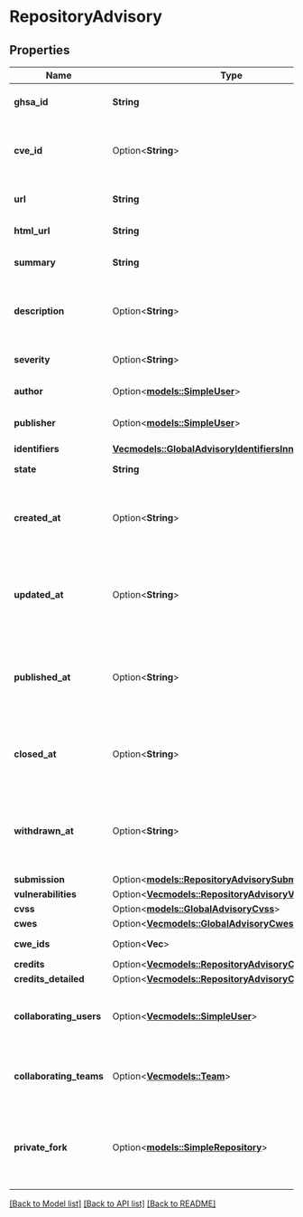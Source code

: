# RepositoryAdvisory

## Properties

Name | Type | Description | Notes
------------ | ------------- | ------------- | -------------
**ghsa_id** | **String** | The GitHub Security Advisory ID. | [readonly]
**cve_id** | Option<**String**> | The Common Vulnerabilities and Exposures (CVE) ID. | 
**url** | **String** | The API URL for the advisory. | [readonly]
**html_url** | **String** | The URL for the advisory. | [readonly]
**summary** | **String** | A short summary of the advisory. | 
**description** | Option<**String**> | A detailed description of what the advisory entails. | 
**severity** | Option<**String**> | The severity of the advisory. | 
**author** | Option<[**models::SimpleUser**](simple-user.md)> | The author of the advisory. | [readonly]
**publisher** | Option<[**models::SimpleUser**](simple-user.md)> | The publisher of the advisory. | [readonly]
**identifiers** | [**Vec<models::GlobalAdvisoryIdentifiersInner>**](global_advisory_identifiers_inner.md) |  | [readonly]
**state** | **String** | The state of the advisory. | 
**created_at** | Option<**String**> | The date and time of when the advisory was created, in ISO 8601 format. | [readonly]
**updated_at** | Option<**String**> | The date and time of when the advisory was last updated, in ISO 8601 format. | [readonly]
**published_at** | Option<**String**> | The date and time of when the advisory was published, in ISO 8601 format. | [readonly]
**closed_at** | Option<**String**> | The date and time of when the advisory was closed, in ISO 8601 format. | [readonly]
**withdrawn_at** | Option<**String**> | The date and time of when the advisory was withdrawn, in ISO 8601 format. | [readonly]
**submission** | Option<[**models::RepositoryAdvisorySubmission**](repository_advisory_submission.md)> |  | 
**vulnerabilities** | Option<[**Vec<models::RepositoryAdvisoryVulnerability>**](repository-advisory-vulnerability.md)> |  | 
**cvss** | Option<[**models::GlobalAdvisoryCvss**](global_advisory_cvss.md)> |  | 
**cwes** | Option<[**Vec<models::GlobalAdvisoryCwesInner>**](global_advisory_cwes_inner.md)> |  | [readonly]
**cwe_ids** | Option<**Vec<String>**> | A list of only the CWE IDs. | 
**credits** | Option<[**Vec<models::RepositoryAdvisoryCreditsInner>**](repository_advisory_credits_inner.md)> |  | 
**credits_detailed** | Option<[**Vec<models::RepositoryAdvisoryCredit>**](repository-advisory-credit.md)> |  | [readonly]
**collaborating_users** | Option<[**Vec<models::SimpleUser>**](simple-user.md)> | A list of users that collaborate on the advisory. | 
**collaborating_teams** | Option<[**Vec<models::Team>**](team.md)> | A list of teams that collaborate on the advisory. | 
**private_fork** | Option<[**models::SimpleRepository**](simple-repository.md)> | A temporary private fork of the advisory's repository for collaborating on a fix. | [readonly]

[[Back to Model list]](../README.md#documentation-for-models) [[Back to API list]](../README.md#documentation-for-api-endpoints) [[Back to README]](../README.md)


